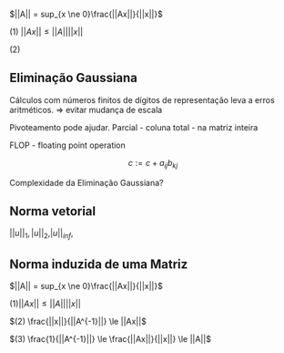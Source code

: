 

$||A|| = sup_{x \ne 0}\frac{||Ax||}{||x||}$

(1) $||Ax|| \le ||A||||x||$

(2)  


## Eliminação Gaussiana

Cálculos com números finitos de dígitos de representação leva a erros aritméticos.
=> evitar mudança de escala

Pivoteamento pode ajudar.
Parcial - coluna
total - na matriz inteira

FLOP - floating point operation

$$c := c + a_{ij}b_{kj}$$

Complexidade da Eliminação Gaussiana?


## Norma vetorial

$||u||_1, |u||_2, |u||_{inf},$


## Norma induzida de uma Matriz

$||A|| = sup_{x \ne 0}\frac{||Ax||}{||x||}$

$(1) ||Ax|| \le ||A||||x||$

$(2)  \frac{||x||}{||A^{-1}||} \le  ||Ax||$

$(3) \frac{1}{||A^{-1}||} \le \frac{||Ax||}{||x||} \le ||A||$
<!--stackedit_data:
eyJoaXN0b3J5IjpbMTk0NjkxMTcyOCw4MjY3OTg4NDMsMTQyOT
A4NjI5NSwxNDc0MzkyNzY3XX0=
-->